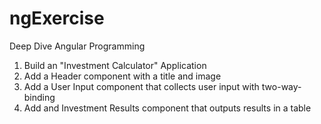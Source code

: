 # ngExercise
Deep Dive Angular Programming

1. Build an "Investment Calculator" Application
2. Add a Header component with a title and image
3. Add a User Input component that collects user input with two-way-binding
4. Add and Investment Results component that outputs results in a table
